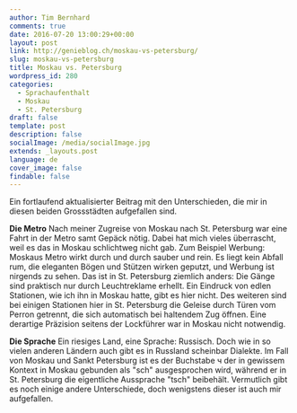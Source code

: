 ```yaml
---
author: Tim Bernhard
comments: true
date: 2016-07-20 13:00:29+00:00
layout: post
link: http://genieblog.ch/moskau-vs-petersburg/
slug: moskau-vs-petersburg
title: Moskau vs. Petersburg
wordpress_id: 280
categories:
  - Sprachaufenthalt
  - Moskau
  - St. Petersburg
draft: false
template: post
description: false
socialImage: /media/socialImage.jpg
extends: _layouts.post
language: de
cover_image: false
findable: false
---
```


Ein fortlaufend aktualisierter Beitrag mit den Unterschieden, die mir in diesen beiden Grossstädten aufgefallen sind.

**Die Metro**
Nach meiner Zugreise von Moskau nach St. Petersburg war eine Fahrt in der Metro samt Gepäck nötig.
Dabei hat mich vieles überrascht, weil es das in Moskau schlichtweg nicht gab.
Zum Beispiel Werbung: Moskaus Metro wirkt durch und durch sauber und rein.
Es liegt kein Abfall rum, die eleganten Bögen und Stützen wirken geputzt, und Werbung ist nirgends zu sehen.
Das ist in St. Petersburg ziemlich anders: Die Gänge sind praktisch nur durch Leuchtreklame erhellt.
Ein Eindruck von edlen Stationen, wie ich ihn in Moskau hatte, gibt es hier nicht.
Des weiteren sind bei einigen Stationen hier in St. Petersburg die Geleise durch Türen vom Perron getrennt, die sich automatisch bei haltendem Zug öffnen.
Eine derartige Präzision seitens der Lockführer war in Moskau nicht notwendig.

**Die Sprache**
Ein riesiges Land, eine Sprache: Russisch.
Doch wie in so vielen anderen Ländern auch gibt es in Russland scheinbar Dialekte.
Im Fall von Moskau und Sankt Petersburg ist es der Buchstabe ч der in gewissem Kontext in Moskau gebunden als "sch" ausgesprochen wird, während er in St. Petersburg die eigentliche Aussprache "tsch" beibehält.
Vermutlich gibt es noch einige andere Unterschiede, doch wenigstens dieser ist auch mir aufgefallen.
